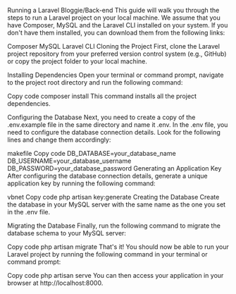 Running a Laravel Bloggie/Back-end
This guide will walk you through the steps to run a Laravel project on your local machine. We assume that you have Composer, MySQL and the Laravel CLI installed on your system. If you don't have them installed, you can download them from the following links:

Composer
MySQL
Laravel CLI
Cloning the Project
First, clone the Laravel project repository from your preferred version control system (e.g., GitHub) or copy the project folder to your local machine.

Installing Dependencies
Open your terminal or command prompt, navigate to the project root directory and run the following command:

Copy code
composer install
This command installs all the project dependencies.

Configuring the Database
Next, you need to create a copy of the .env.example file in the same directory and name it .env. In the .env file, you need to configure the database connection details. Look for the following lines and change them accordingly:

makefile
Copy code
DB_DATABASE=your_database_name
DB_USERNAME=your_database_username
DB_PASSWORD=your_database_password
Generating an Application Key
After configuring the database connection details, generate a unique application key by running the following command:

vbnet
Copy code
php artisan key:generate
Creating the Database
Create the database in your MySQL server with the same name as the one you set in the .env file.

Migrating the Database
Finally, run the following command to migrate the database schema to your MySQL server:

Copy code
php artisan migrate
That's it! You should now be able to run your Laravel project by running the following command in your terminal or command prompt:

Copy code
php artisan serve
You can then access your application in your browser at http://localhost:8000.
